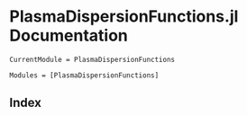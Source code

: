 # PlasmaDispersionFunctions.jl Documentation

```@meta
CurrentModule = PlasmaDispersionFunctions
```

```@autodocs
Modules = [PlasmaDispersionFunctions]
```

## Index

```@index
```
